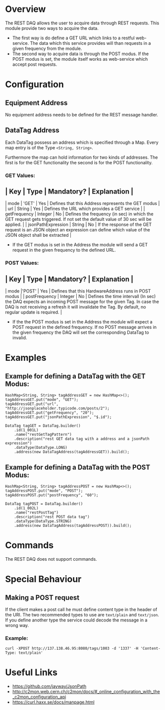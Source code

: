 # Overview

The REST DAQ allows the user to acquire data through REST requests. This module provide two ways to acquire the data.

- The first way is do define a GET URL which links to a restful web-service. The data which this service provides will than requests in a given frequency from the module.
- The second way to acquire data is through the POST modus. If the POST modus is set, the module itself works as web-service which accept post requests.

# Configuration

## Equipment Address

No equipment address needs to be defined for the REST message handler. 

## DataTag Address

Each DataTag possess an address which is specified through a Map. Every map entry is of the Type `<String, String>`.

Furthermore the map can hold information for two kinds of addresses. The first is for the GET functionality the second is for the POST functionality.

### GET Values:

| Key | Type | Mandatory? | Explanation |
------------------------------------------
| mode | 'GET' | Yes | Defines that this Address represents the GET modus |
| url  | String | Yes | Defines the URL which provides a GET service |
| getFrequency | Integer | No | Defines the frequency (in sec) in which the GET request gets triggered. If not set the default value of 30 sec will be applied. |
| jsonPathExpression | String | No | If the response of the GET request is an JSON object an expression can define which value of the JSON object shall be extracted |

- If the GET modus is set in the Address the module will send a GET request in the given frequency to the defined URL.

 

### POST Values:

| Key | Type | Mandatory? | Explanation |
------------------------------------------
| mode |'POST' | Yes | Defines that this HardwareAddress runs in POST modus |
| postFrequency | Integer | No | Defines the time intervall (In sec) the DAQ expects an incoming POST message for the given Tag. In case the DAQ is not receiving a refresh it will invalidate the Tag. By default, no regular update is required. |

- If the the POST modus is set in the Address the module will expect a POST request in the defined frequency. If no POST message arrives in the given frequency the DAQ will set the corresponding DataTag to invalid.

# Examples

## Example for defining a DataTag with the GET Modus:
```
HashMap<String, String> tagAddressGET = new HashMap<>();
tagAddressGET.put("mode", "GET");
tagAddressGET.put("url", "http://jsonplaceholder.typicode.com/posts/2");
tagAddressGET.put("getFrequency", "20");
tagAddressGET.put("jsonPathExpression", "$.id");
 
DataTag tagGET = DataTag.builder()
    .id(1_001L)
    .name("restGetTagPattern")
    .description("rest GET data tag with a address and a jsonPath expression")
    .dataType(DataType.LONG)
    .address(new DataTagAddress(tagAddressGET)).build();
```

## Example for defining a DataTag with the POST Modus:
```
HashMap<String, String> tagAddressPOST = new HashMap<>();
tagAddressPOST.put("mode", "POST");
tagAddressPOST.put("postFrequency", "60");
 
DataTag tagPOST = DataTag.builder()
    .id(1_002L)
    .name("restPostTag")
    .description("rest POST data tag")
    .dataType(DataType.STRING)
    .address(new DataTagAddress(tagAddressPOST)).build();
```


# Commands

The REST DAQ does not support commands.


# Special Behaviour

## Making a POST request

If the client makes a post call he must define content type in the header of the URI.
The two recommended types to use are `text/plain` and `text/json`. If you define another type the service could decode the message in a wrong way.

### Example:
```
curl -XPOST http://137.138.46.95:8080/tags/1003 -d '1337' -H 'Content-Type: text/plain'
```


# Useful Links

- https://github.com/jayway/JsonPath
- http://c2mon.web.cern.ch/c2mon/docs/#_online_configuration_with_the_c2mon_configuration_api
- https://curl.haxx.se/docs/manpage.html